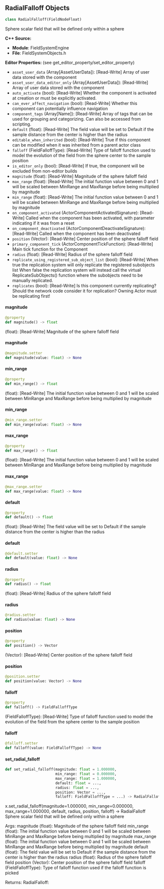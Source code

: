 ## RadialFalloff Objects

```python
class RadialFalloff(FieldNodeFloat)
```

Sphere scalar field that will be defined only within a sphere

**C++ Source:**

- **Module**: FieldSystemEngine
- **File**: FieldSystemObjects.h

**Editor Properties:** (see get_editor_property/set_editor_property)

- ``asset_user_data`` (Array[AssetUserData]):  [Read-Write] Array of user data stored with the component
- ``asset_user_data_editor_only`` (Array[AssetUserData]):  [Read-Write] Array of user data stored with the component
- ``auto_activate`` (bool):  [Read-Write] Whether the component is activated at creation or must be explicitly activated.
- ``can_ever_affect_navigation`` (bool):  [Read-Write] Whether this component can potentially influence navigation
- ``component_tags`` (Array[Name]):  [Read-Write] Array of tags that can be used for grouping and categorizing. Can also be accessed from scripting.
- ``default`` (float):  [Read-Write] The field value will be set to Default if the sample distance from the center is higher than the radius
- ``editable_when_inherited`` (bool):  [Read-Write] True if this component can be modified when it was inherited from a parent actor class
- ``falloff`` (FieldFalloffType):  [Read-Write] Type of falloff function used to model the evolution of the field from the sphere center to the sample position
- ``is_editor_only`` (bool):  [Read-Write] If true, the component will be excluded from non-editor builds
- ``magnitude`` (float):  [Read-Write] Magnitude of the sphere falloff field
- ``max_range`` (float):  [Read-Write] The initial function value between 0 and 1 will be scaled between MinRange and MaxRange before being multiplied by magnitude
- ``min_range`` (float):  [Read-Write] The initial function value between 0 and 1 will be scaled between MinRange and MaxRange before being multiplied by magnitude
- ``on_component_activated`` (ActorComponentActivatedSignature):  [Read-Write] Called when the component has been activated, with parameter indicating if it was from a reset
- ``on_component_deactivated`` (ActorComponentDeactivateSignature):  [Read-Write] Called when the component has been deactivated
- ``position`` (Vector):  [Read-Write] Center position of the sphere falloff field
- ``primary_component_tick`` (ActorComponentTickFunction):  [Read-Write] Main tick function for the Component
- ``radius`` (float):  [Read-Write] Radius of the sphere falloff field
- ``replicate_using_registered_sub_object_list`` (bool):  [Read-Write] When true the replication system will only replicate the registered subobjects list
  When false the replication system will instead call the virtual ReplicateSubObjects() function where the subobjects need to be manually replicated.
- ``replicates`` (bool):  [Read-Write] Is this component currently replicating? Should the network code consider it for replication? Owning Actor must be replicating first!

<a id="unreal.RadialFalloff.magnitude"></a>

#### magnitude

```python
@property
def magnitude() -> float
```

(float):  [Read-Write] Magnitude of the sphere falloff field

<a id="unreal.RadialFalloff.magnitude"></a>

#### magnitude

```python
@magnitude.setter
def magnitude(value: float) -> None
```

<a id="unreal.RadialFalloff.min_range"></a>

#### min_range

```python
@property
def min_range() -> float
```

(float):  [Read-Write] The initial function value between 0 and 1 will be scaled between MinRange and MaxRange before being multiplied by magnitude

<a id="unreal.RadialFalloff.min_range"></a>

#### min_range

```python
@min_range.setter
def min_range(value: float) -> None
```

<a id="unreal.RadialFalloff.max_range"></a>

#### max_range

```python
@property
def max_range() -> float
```

(float):  [Read-Write] The initial function value between 0 and 1 will be scaled between MinRange and MaxRange before being multiplied by magnitude

<a id="unreal.RadialFalloff.max_range"></a>

#### max_range

```python
@max_range.setter
def max_range(value: float) -> None
```

<a id="unreal.RadialFalloff.default"></a>

#### default

```python
@property
def default() -> float
```

(float):  [Read-Write] The field value will be set to Default if the sample distance from the center is higher than the radius

<a id="unreal.RadialFalloff.default"></a>

#### default

```python
@default.setter
def default(value: float) -> None
```

<a id="unreal.RadialFalloff.radius"></a>

#### radius

```python
@property
def radius() -> float
```

(float):  [Read-Write] Radius of the sphere falloff field

<a id="unreal.RadialFalloff.radius"></a>

#### radius

```python
@radius.setter
def radius(value: float) -> None
```

<a id="unreal.RadialFalloff.position"></a>

#### position

```python
@property
def position() -> Vector
```

(Vector):  [Read-Write] Center position of the sphere falloff field

<a id="unreal.RadialFalloff.position"></a>

#### position

```python
@position.setter
def position(value: Vector) -> None
```

<a id="unreal.RadialFalloff.falloff"></a>

#### falloff

```python
@property
def falloff() -> FieldFalloffType
```

(FieldFalloffType):  [Read-Write] Type of falloff function used to model the evolution of the field from the sphere center to the sample position

<a id="unreal.RadialFalloff.falloff"></a>

#### falloff

```python
@falloff.setter
def falloff(value: FieldFalloffType) -> None
```

<a id="unreal.RadialFalloff.set_radial_falloff"></a>

#### set_radial_falloff

```python
def set_radial_falloff(magnitude: float = 1.000000,
                       min_range: float = 0.000000,
                       max_range: float = 1.000000,
                       default: float = ...,
                       radius: float = ...,
                       position: Vector = ...,
                       falloff: FieldFalloffType = ...) -> RadialFalloff
```

x.set_radial_falloff(magnitude=1.000000, min_range=0.000000, max_range=1.000000, default, radius, position, falloff) -> RadialFalloff
Sphere scalar field that will be defined only within a sphere

Args:
    magnitude (float): Magnitude of the sphere falloff field
    min_range (float): The initial function value between 0 and 1 will be scaled between MinRange and MaxRange before being multiplied by magnitude
    max_range (float): The initial function value between 0 and 1 will be scaled between MinRange and MaxRange before being multiplied by magnitude
    default (float): The field value will be set to Default if the sample distance from the center is higher than the radius
    radius (float): Radius of the sphere falloff field
    position (Vector): Center position of the sphere falloff field
    falloff (FieldFalloffType): Type of falloff function used if the falloff function is picked

Returns:
    RadialFalloff:

<a id="unreal.PlaneFalloff"></a>